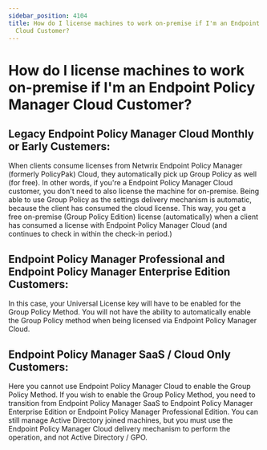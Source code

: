 ```yaml
---
sidebar_position: 4104
title: How do I license machines to work on-premise if I'm an Endpoint Policy Manager
  Cloud Customer?
---
```


# How do I license machines to work on-premise if I'm an Endpoint Policy Manager Cloud Customer?

## Legacy Endpoint Policy Manager Cloud Monthly or Early Custemers:

When clients consume licenses from Netwrix Endpoint Policy Manager (formerly PolicyPak) Cloud, they automatically pick up Group Policy as well (for free). In other words, if you're a Endpoint Policy Manager Cloud customer, you don't need to also license the machine for on-premise. Being able to use Group Policy as the settings delivery mechanism is automatic, because the client has consumed the cloud license. This way, you get a free on-premise (Group Policy Edition) license (automatically) when a client has consumed a license with Endpoint Policy Manager Cloud (and continues to check in within the check-in period.)

## Endpoint Policy Manager Professional and Endpoint Policy Manager Enterprise Edition Customers:

In this case, your Universal License key will have to be enabled for the Group Policy Method. You will not have the ability to automatically enable the Group Policy method when being licensed via Endpoint Policy Manager Cloud.

## Endpoint Policy Manager SaaS / Cloud Only Customers:

Here you cannot use Endpoint Policy Manager Cloud to enable the Group Policy Method. If you wish to enable the Group Policy Method, you need to transition from Endpoint Policy Manager SaaS to Endpoint Policy Manager Enterprise Edition or Endpoint Policy Manager Professional Edition. You can still manage Active Directory joined machines, but you must use the Endpoint Policy Manager Cloud delivery mechanism to perform the operation, and not Active Directory / GPO.